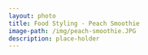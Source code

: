 ```yaml
---
layout: photo
title: Food Styling - Peach Smoothie
image-path: /img/peach-smoothie.JPG
description: place-holder
---
```

